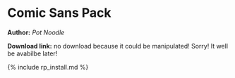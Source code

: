 # Comic Sans Pack 

**Author:** *Pot Noodle*

**Download link:**  no download because it could be manipulated! Sorry! It well be avabilbe later!

{% include rp_install.md %}
